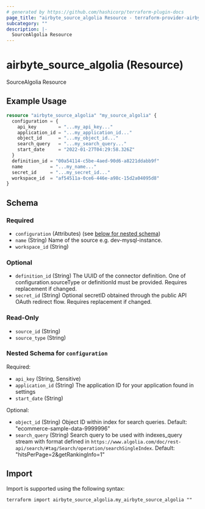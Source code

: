 ```yaml
---
# generated by https://github.com/hashicorp/terraform-plugin-docs
page_title: "airbyte_source_algolia Resource - terraform-provider-airbyte"
subcategory: ""
description: |-
  SourceAlgolia Resource
---
```


# airbyte_source_algolia (Resource)

SourceAlgolia Resource

## Example Usage

```terraform
resource "airbyte_source_algolia" "my_source_algolia" {
  configuration = {
    api_key        = "...my_api_key..."
    application_id = "...my_application_id..."
    object_id      = "...my_object_id..."
    search_query   = "...my_search_query..."
    start_date     = "2022-01-27T04:29:58.326Z"
  }
  definition_id = "00a54114-c5be-4aed-90d6-a8221ddabb9f"
  name          = "...my_name..."
  secret_id     = "...my_secret_id..."
  workspace_id  = "af54511a-0ce6-446e-a98c-15d2a04095d8"
}
```

<!-- schema generated by tfplugindocs -->
## Schema

### Required

- `configuration` (Attributes) (see [below for nested schema](#nestedatt--configuration))
- `name` (String) Name of the source e.g. dev-mysql-instance.
- `workspace_id` (String)

### Optional

- `definition_id` (String) The UUID of the connector definition. One of configuration.sourceType or definitionId must be provided. Requires replacement if changed.
- `secret_id` (String) Optional secretID obtained through the public API OAuth redirect flow. Requires replacement if changed.

### Read-Only

- `source_id` (String)
- `source_type` (String)

<a id="nestedatt--configuration"></a>
### Nested Schema for `configuration`

Required:

- `api_key` (String, Sensitive)
- `application_id` (String) The application ID for your application found in settings
- `start_date` (String)

Optional:

- `object_id` (String) Object ID within index for search queries. Default: "ecommerce-sample-data-9999996"
- `search_query` (String) Search query to be used with indexes_query stream with format defined in `https://www.algolia.com/doc/rest-api/search/#tag/Search/operation/searchSingleIndex`. Default: "hitsPerPage=2&getRankingInfo=1"

## Import

Import is supported using the following syntax:

```shell
terraform import airbyte_source_algolia.my_airbyte_source_algolia ""
```
